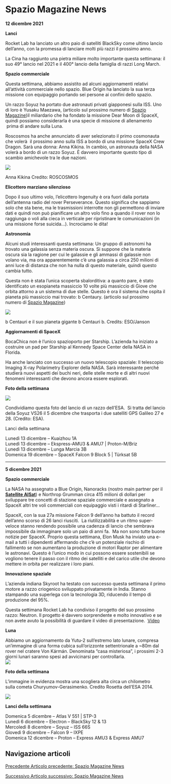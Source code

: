 Spazio Magazine News
====================

**12 dicembre 2021**

**Lanci**

Rocket Lab ha lanciato un altro paio di satelliti BlackSky come ultimo lancio dell’anno, con la promessa di lanciare molti più razzi il prossimo anno.

La Cina ha raggiunto una pietra miliare molto importante questa settimana: il suo 49° lancio nel 2021 e il 400° lancio della famiglia di razzi Long March. 

**Spazio commerciale**

Questa settimana, abbiamo assistito ad alcuni aggiornamenti relativi all’attività commerciale nello spazio. Blue Origin ha lanciato la sua terza missione con equipaggio portando sei persone ai confini dello spazio.

Un razzo Soyuz ha portato due astronauti privati giapponesi sulla ISS. Uno di loro è Yusaku Maezawa, (articolo sul prossimo numero di [Spazio Magazine](https://www.adaa.it/spazio-magazine-3/))il miliardario che ha fondato la missione Dear Moon di SpaceX, quindi possiamo considerarla è una specie di missione di allenamento  prima di andare sulla Luna.

Roscosmos ha anche annunciato di aver selezionato il primo cosmonauta che volerà  il prossimo anno sulla ISS a bordo di una missione SpaceX Crew Dragon. Sarà una donna: Anna Kikina. In cambio, un astronauta della NASA volerà a bordo di un razzo Soyuz. È davvero importante questo tipo di scambio amichevole tra le due nazioni.

![](https://www.adaa.it/wp/wp-content/uploads/2021/12/anna-1024x768.jpeg)

Anna Kikina Credito: ROSCOSMOS

**Elicottero marziano silenzioso**

Dopo il suo ultimo volo, l’elicottero Ingenuity è ora fuori dalla portata dell’antenna radio del rover Perseverance. Questo significa che sappiamo solo che sta bene, ma le trasmissioni interrotte non gli permettono di inviare dati e quindi non può pianificare un altro volo fino a quando il rover non lo raggiunga o voli alla cieca in verticale per ripristinare le comunicazioni (in una missione forse suicida…). Incrociamo le dita!

**Astronomia** 

Alcuni studi interessanti questa settimana: Un gruppo di astronomi ha trovato una galassia senza materia oscura. Si suppone che la materia oscura sia la ragione per cui le galassie e gli ammassi di galassie non volano via, ma ora apparentemente c’è una galassia a circa 250 milioni di anni luce di distanza che non ha nulla di questo materiale, quindi questo cambia tutto. 

Questa non è stata l’unica scoperta sbalorditiva: a quanto pare, è stato identificato un esopianeta massiccio 10 volte più massiccio di Giove che orbita attorno a un sistema di due stelle. Questo è ora il sistema che ospita il pianeta più massiccio mai trovato: b Centaury. (articolo sul prossimo numero di [Spazio Magazine](https://www.adaa.it/spazio-magazine-3/))

![](https://www.adaa.it/wp/wp-content/uploads/2021/12/bcentauri.jpeg)

b Centauri e il suo pianeta gigante b Centauri b. Credits: ESO/Janson 

  
**Aggiornamenti di SpaceX**

BocaChica non è l’unico spazioporto per Starship. L’azienda ha iniziato a costruire un pad per Starship al Kennedy Space Center della NASA in Florida. 

Ha anche lanciato con successo un nuovo telescopio spaziale: Il telescopio Imaging X-ray Polarimetry Explorer della NASA. Sarà interessante perché studierà nuovi aspetti dei buchi neri, delle stelle morte e di altri nuovi fenomeni interessanti che devono ancora essere esplorati.

**Foto della settimana**

![](https://www.adaa.it/wp/wp-content/uploads/2021/12/soyuz-724x1024.jpeg)

Condividiamo questa foto del lancio di un razzo dell’ESA.  Si tratta del lancio della Soyuz VS26 il 5 dicembre che trasporta i due satelliti GPS Galileo 27 e 28. (Credito: ESA).

  
Lanci della settimana

Lunedì 13 dicembre – Kuaizhou 1A  
Lunedì 13 dicembre – Ekspress-AMU3 & AMU7 | Proton-M/Briz  
Lunedì 13 dicembre – Lunga Marcia 3B  
Domenica 19 dicembre – SpaceX Falcon 9 Block 5 | Türksat 5B

* * *

**5 dicembre 2021**

**Spazio commerciale**

La NASA ha assegnato a Blue Origin, Nanoracks (nostro main partner per il **[Satellite AlSat](http://www.alsat.it)**) e Northrop Grumman circa 415 milioni di dollari per sviluppare tre concetti di stazione spaziale commerciale e assegnato a SpaceX altri tre voli commerciali con equipaggio visti i ritardi di Starliner…

SpaceX, con la sua 27a missione Falcon 9 dell’anno ha battuto il record dell’anno scorso di 26 lanci riusciti.  La riutilizzabilità e un ritmo super-veloce stanno rendendo possibile una cadenza di lancio che sembrava impossibile da immaginare solo un paio di anni fa.  Ma non sono tutte buone notizie per SpaceX. Proprio questa settimana, Elon Musk ha inviato una e-mail a tutti i dipendenti affermando che c’è un potenziale rischio di fallimento se non aumentano la produzione di motori Raptor per alimentare le astronavi. Questo è l’unico modo in cui possono essere sostenibili se vogliono tenere il passo con il ritmo dei satelliti e del carico utile che devono mettere in orbita per realizzare i loro piani.

**Innovazione spaziale**

L’azienda indiana Skyroot ha testato con successo questa settimana il primo motore a razzo criogenico sviluppato privatamente in India. Stanno stampando una superlega con la tecnologia 3D, riducendo il tempo di produzione del 95%. 

Questa settimana Rocket Lab ha condiviso il progetto del suo prossimo razzo: Neutron. Il progetto è davvero sorprendente e molto innovativo e se non avete avuto la possibilità di guardare il video di presentazione.  [Video](https://youtu.be/7kwAPr5G6WA)

**Luna**

Abbiamo un aggiornamento da Yutu-2 sull’estremo lato lunare, compresa un’immagine di una forma cubica sull’orizzonte settentrionale a ~80m dal rover nel cratere Von Kármán. Denominata “casa misteriosa”, i prossimi 2-3 giorni lunari saranno spesi ad avvicinarsi per controllarla.  
![](https://www.adaa.it/wp/wp-content/uploads/2021/12/yutu-1024x532.jpeg)

**Foto della settimana**

L’immagine in evidenza mostra una scogliera alta circa un chilometro  
sulla cometa Churyumov-Gerasimenko. Credito Rosetta dell’ESA 2014.

![](https://www.adaa.it/wp/wp-content/uploads/2021/12/rosetta-781x1024.jpeg)

**Lanci della settimana**

Domenica 5 dicembre – Atlas V 551 | STP-3  
Lunedì 6 dicembre – Electron – BlackSky 12 & 13  
Mercoledì 8 dicembre – Soyuz – ISS 66S  
Giovedì 9 dicembre – Falcon 9 – IXPE  
Domenica 12 dicembre – Proton – Express AMU3 & Express AMU7

Navigazione articoli
--------------------

[Precedente Articolo precedente: Spazio Magazine News](https://www.adaa.it/2021/11/28/spazio-magazine/)

[Successivo Articolo successivo: Spazio Magazine News](https://www.adaa.it/2021/12/20/spazio-magazine-news-25/)